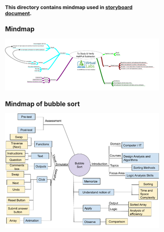 ### This directory contains mindmap used in [storyboard document](https://github.com/virtual-labs/ph3-exp-dev-process/blob/main/storyboard/README.org).

## Mindmap
<center><img src="mindmap.png"> <br></center>

## Mindmap of bubble sort
<center><img src="mindmap-bubble-sort.png"> <br></center>
